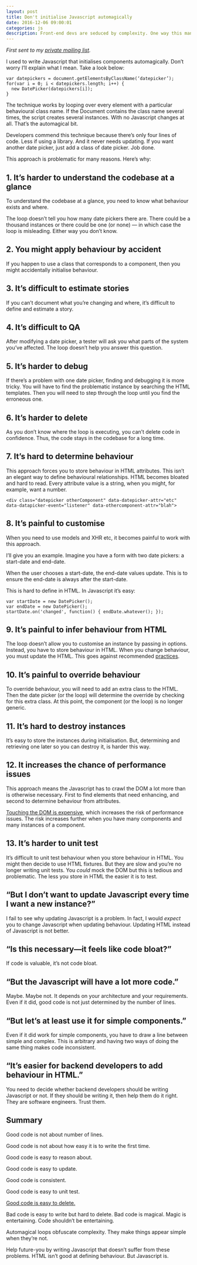 ```yaml
---
layout: post
title: Don't initialise Javascript automagically
date: 2016-12-06 09:00:01
categories: js
description: Front-end devs are seduced by complexity. One way this manifests itself is in the magical looping over behavioural classes.
---
```


*First sent to my [private mailing list](/signup).*

I used to write Javascript that initialises components automagically. Don’t
worry I’ll explain what I mean. Take a look below:

    var datepickers = document.getElementsByClassName(‘datepicker’);
    for(var i = 0; i < datepickers.length; i++) {
      new DatePicker(datepickers[i]);
    }

The technique works by looping over every element with a particular behavioural
class name. If the Document contains the class name several times, the script
creates several instances. With no Javascript changes at all. That’s the
automagical bit.

Developers commend this technique because there’s only four lines of code. Less
if using a library. And it never needs updating. If you want another date
picker, just add a class of date picker. Job done.

This approach is problematic for many reasons. Here’s why:

## 1. It’s harder to understand the codebase at a glance

To understand the codebase at a glance, you need to know what behaviour exists
and where.

The loop doesn’t tell you how many date pickers there are. There could be a
thousand instances or there could be one (or none) — in which case the loop is
misleading. Either way you don’t know.

## 2. You might apply behaviour by accident

If you happen to use a class that corresponds to a component, then you might
accidentally initialise behaviour.

## 3. It’s difficult to estimate stories

If you can’t document what you’re changing and where, it’s difficult to define
and estimate a story.

## 4. It’s difficult to QA

After modifying a date picker, a tester will ask you what parts of the system
you’ve affected. The loop doesn’t help you answer this question.

## 5. It’s harder to debug

If there’s a problem with one date picker, finding and debugging it is more
tricky. You will have to find the problematic instance by searching the HTML
templates. Then you will need to step through the loop until you find the
erroneous one.

## 6. It’s harder to delete

As you don’t know where the loop is executing, you can’t delete code in
confidence. Thus, the code stays in the codebase for a long time.

## 7. It’s hard to determine behaviour

This approach forces you to store behaviour in HTML attributes. This isn’t an
elegant way to define behavioural relationships. HTML becomes bloated and hard
to read. Every attribute value is a string, when you might, for example, want a
number.

    <div class="datepicker otherComponent" data-datepicker-attr="etc" data-datapicker-event="listener" data-othercomponent-attr="blah">

## 8. It’s painful to customise

When you need to use models and XHR etc, it becomes painful to work with this
approach.

I’ll give you an example. Imagine you have a form with two date pickers: a
start-date and end-date.

When the user chooses a start-date, the end-date values update. This is to
ensure the end-date is always after the start-date.

This is hard to define in HTML. In Javascript it’s easy:

    var startDate = new DatePicker();
    var endDate = new DatePicker();
    startDate.on('changed', function() { endDate.whatever(); });

## 9. It’s painful to infer behaviour from HTML

The loop doesn’t allow you to customise an instance by passing in options. Instead, you have to store behaviour in HTML. When you change behaviour, you must update the HTML. This goes against recommended​ [practices](https://en.wikipedia.org/wiki/Separation_of_concerns).

## 10. It’s painful to override behaviour

To override behaviour, you will need to add an extra class to the HTML. Then the date picker (or the loop) will determine the override by checking for this extra class. At this point, the component (or the loop) is no longer generic.​

## 11. It’s hard to destroy instances

It’s easy to store the instances during initialisation. But, determining and
retrieving one later so you can destroy it, is harder this way.

## 12. It increases the chance of performance issues

This approach means the Javascript has to crawl the DOM a lot more than is
otherwise necessary. First to find elements that need enhancing, and second to
determine behaviour from attributes.

[Touching the DOM is expensive](https://www.nczonline.net/blog/2009/02/03/speed-up-your-javascript-part-4/), which increases the risk of performance issues. The risk increases further when you have many components and many instances of a component.

## 13. It’s harder to unit test

It’s difficult to unit test behaviour when you store behaviour in HTML. You
might then decide to use HTML fixtures. But they are slow and you’re no longer
writing unit tests. You *could* mock the DOM but this is tedious and
problematic. The less you store in HTML the easier it is to test.

## “But I don’t want to update Javascript every time I want a new instance?”

I fail to see why updating Javascript is a problem. In fact, I would *expect*
you to change Javascript when updating behaviour. Updating HTML instead of
Javascript is not better.

## “Is this necessary—it  feels like code bloat?”

If code is valuable, it’s not code bloat.

## “But the Javascript will have a lot more code.”

Maybe. Maybe not. It depends on your architecture and your requirements. Even if
it did, good code is not just determined by the number of lines.

## “But let’s at least use it for simple components.”

Even if it did work for simple components, you have to draw a line between
simple and complex. This is arbitrary and having two ways of doing the same
thing makes code inconsistent.

## “It’s easier for **backend developers to add behaviour in HTML.**”

You need to decide whether backend developers should be writing Javascript or
not. If they should be writing it, then help them do it right. They are software
engineers. Trust them.

## Summary

Good code is not about number of lines.

Good code is not about how easy it is to write the first time.

Good code is easy to reason about.

Good code is easy to update.

Good code is consistent.

Good code is easy to unit test.

[Good code is easy to delete.](http://programmingisterrible.com/post/139222674273/write-code-that-is-easy-to-delete-not-easy-to.)

Bad code is easy to write but hard to delete. Bad code is magical. Magic is
entertaining. Code shouldn’t be entertaining.

Automagical loops obfuscate complexity. They make things appear simple when
they’re not.

Help future-you by writing Javascript that doesn’t suffer from these problems.
HTML isn’t good at defining behaviour. But Javascript is.
